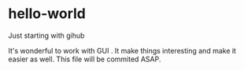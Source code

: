 # hello-world
Just starting with gihub 

It's wonderful to work with GUI . It make things interesting and make it easier as well. 
This file will be commited ASAP. 
